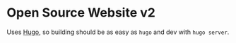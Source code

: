 # Open Source Website v2

Uses [Hugo](https://gohugo.io/), so building should be as easy as `hugo` and dev with `hugo server`.
